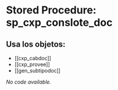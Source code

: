 # Stored Procedure: sp_cxp_conslote_doc

## Usa los objetos:
- [[cxp_cabdoc]]
- [[cxp_provee]]
- [[gen_subtipodoc]]

*No code available.*
